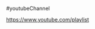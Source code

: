 #youtubeChannel

<a href="https://youtu.be/WCw8RETGDLY?list=PLlq-hlhs91wqtRtIgQRxmqvgqTDZn6Qhu">https://www.youtube.com/playlist</a>
